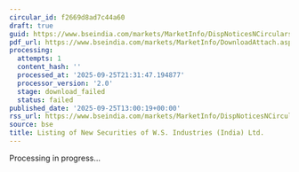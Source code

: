 ```yaml
---
circular_id: f2669d8ad7c44a60
draft: true
guid: https://www.bseindia.com/markets/MarketInfo/DispNoticesNCirculars.aspx?Noticeid={CB22228F-D039-4898-8CEB-5A1F2AF98109}&noticeno=20250925-45&dt=09/25/2025&icount=45&totcount=65&flag=0
pdf_url: https://www.bseindia.com/markets/MarketInfo/DownloadAttach.aspx?id=20250925-45&attachedId=
processing:
  attempts: 1
  content_hash: ''
  processed_at: '2025-09-25T21:31:47.194877'
  processor_version: '2.0'
  stage: download_failed
  status: failed
published_date: '2025-09-25T13:00:19+00:00'
rss_url: https://www.bseindia.com/markets/MarketInfo/DispNoticesNCirculars.aspx?Noticeid={CB22228F-D039-4898-8CEB-5A1F2AF98109}&noticeno=20250925-45&dt=09/25/2025&icount=45&totcount=65&flag=0
source: bse
title: Listing of New Securities of W.S. Industries (India) Ltd.
---
```


Processing in progress...